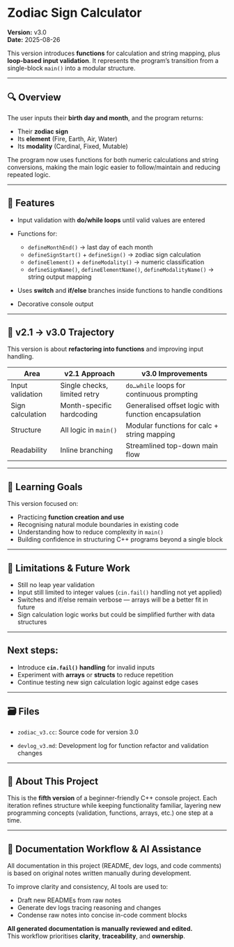 # Zodiac Sign Calculator

**Version:** v3.0  
**Date:** 2025-08-26

This version introduces **functions** for calculation and string mapping, plus **loop-based input validation**. It represents the program’s transition from a single-block `main()` into a modular structure.

---
## 🔍 Overview

The user inputs their **birth day and month**, and the program returns:

- Their **zodiac sign**
- Its **element** (Fire, Earth, Air, Water)
- Its **modality** (Cardinal, Fixed, Mutable)

The program now uses functions for both numeric calculations and string conversions, making the main logic easier to follow/maintain and reducing repeated logic.

---
## 🧱 Features

- Input validation with **do/while loops** until valid values are entered
    
- Functions for:
    
    - `defineMonthEnd()` → last day of each month
    - `defineSignStart()` + `defineSign()` → zodiac sign calculation
    - `defineElement()` + `defineModality()` → numeric classification
    - `defineSignName()`, `defineElementName()`, `defineModalityName()` → string output mapping

- Uses **switch** and **if/else** branches inside functions to handle conditions
    
- Decorative console output
    

------
## 🔁 v2.1 → v3.0 Trajectory

This version is about **refactoring into functions** and improving input handling.

| Area             | v2.1 Approach                | v3.0 Improvements                                    |
| ---------------- | ---------------------------- | ---------------------------------------------------- |
| Input validation | Single checks, limited retry | `do…while` loops for continuous prompting            |
| Sign calculation | Month-specific hardcoding    | Generalised offset logic with function encapsulation |
| Structure        | All logic in `main()`        | Modular functions for calc + string mapping          |
| Readability      | Inline branching             | Streamlined top-down main flow                       |

---
## 🧠 Learning Goals

This version focused on:

- Practicing **function creation and use**
- Recognising natural module boundaries in existing code
- Understanding how to reduce complexity in `main()`
- Building confidence in structuring C++ programs beyond a single block

---
## 🚧 Limitations & Future Work

- Still no leap year validation
- Input still limited to integer values (`cin.fail()` handling not yet applied)
- Switches and if/else remain verbose — arrays will be a better fit in future
- Sign calculation logic works but could be simplified further with data structures

---
## Next steps:

- Introduce **`cin.fail()` handling** for invalid inputs
- Experiment with **arrays** or **structs** to reduce repetition
- Continue testing new sign calculation logic against edge cases

---
## 🗃️ Files

- `zodiac_v3.cc`: Source code for version 3.0
    
- `devlog_v3.md`: Development log for function refactor and validation changes

------
## 📘 About This Project

This is the **fifth version** of a beginner-friendly C++ console project. Each iteration refines structure while keeping functionality familiar, layering new programming concepts (validation, functions, arrays, etc.) one step at a time.

---
## 🧠 Documentation Workflow & AI Assistance

All documentation in this project (README, dev logs, and code comments) is based on original notes written manually during development.

To improve clarity and consistency, AI tools are used to:

- Draft new READMEs from raw notes
- Generate dev logs tracing reasoning and changes
- Condense raw notes into concise in-code comment blocks

**All generated documentation is manually reviewed and edited.**  
This workflow prioritises **clarity**, **traceability**, and **ownership**.
